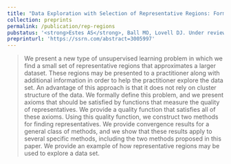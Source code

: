 ```yaml
---
title: "Data Exploration with Selection of Representative Regions: Formulation, Axioms, Methods, and Consistency"
collection: preprints
permalink: /publication/rep-regions
pubstatus: '<strong>Estes AS</strong>, Ball MO, Lovell DJ. Under review at Mathematics of Operations Research (first revision; major revision)'
preprinturl: 'https://ssrn.com/abstract=3005997'
---
```

> We present a new type of unsupervised learning problem in which we find a small set of representative regions that approximates a larger dataset. These regions may be presented to a practitioner along with additional information in order to help the practitioner explore the data set. An advantage of this approach is that it does not rely on cluster structure of the data. We formally define this problem, and we present axioms that should be satisfied by functions that measure the quality of representatives. We provide a quality function that satisfies all of these axioms. Using this quality function, we construct two methods for finding representatives. We provide convergence results for a general class of methods, and we show that these results apply to several specific methods, including the two methods proposed in this paper. We provide an example of how representative regions may be used to explore a data set.

